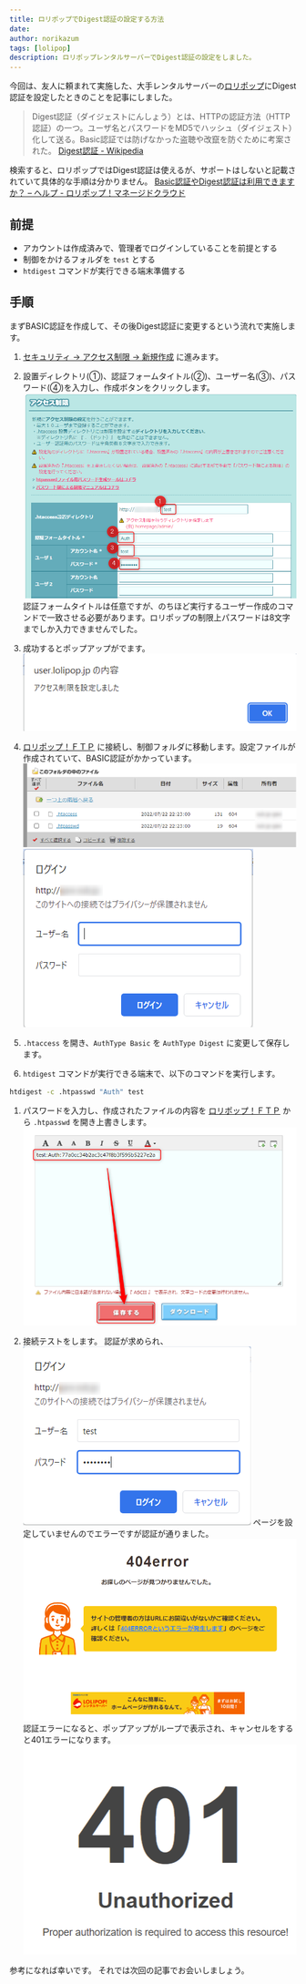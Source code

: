 ```yaml
---
title: ロリポップでDigest認証の設定する方法
date: 
author: norikazum
tags: [lolipop]
description: ロリポップレンタルサーバーでDigest認証の設定をしました。
---
```


今回は、友人に頼まれて実施した、大手レンタルサーバーの[ロリポップ](https://lolipop.jp/)にDigest認証を設定したときのことを記事にしました。

> Digest認証（ダイジェストにんしょう）とは、HTTPの認証方法（HTTP認証）の一つ。ユーザ名とパスワードをMD5でハッシュ（ダイジェスト）化して送る。Basic認証では防げなかった盗聴や改竄を防ぐために考案された。
[Digest認証 - Wikipedia](https://ja.wikipedia.org/wiki/Digest%E8%AA%8D%E8%A8%BC)

検索すると、ロリポップではDigest認証は使えるが、サポートはしないと記載されていて具体的な手順は分かりません。
[Basic認証やDigest認証は利用できますか？ – ヘルプ - ロリポップ！マネージドクラウド](https://support.mc.lolipop.jp/hc/ja/articles/360053343374-Basic%E8%AA%8D%E8%A8%BC%E3%82%84Digest%E8%AA%8D%E8%A8%BC%E3%81%AF%E5%88%A9%E7%94%A8%E3%81%A7%E3%81%8D%E3%81%BE%E3%81%99%E3%81%8B-)

## 前提
- アカウントは作成済みで、管理者でログインしていることを前提とする
- 制御をかけるフォルダを `test` とする
- `htdigest` コマンドが実行できる端末準備する

## 手順

まずBASIC認証を作成して、その後Digest認証に変更するという流れで実施します。

1. [セキュリティ -> アクセス制限 -> 新規作成](https://user.lolipop.jp/?mode=htaccess&state=htacre) に進みます。 

1. 設置ディレクトリ(①)、認証フォームタイトル(②)、ユーザー名(③)、パスワード(④)を入力し、作成ボタンをクリックします。
![](images/2022-07-22_22h19_41.png)
認証フォームタイトルは任意ですが、のちほど実行するユーザー作成のコマンドで一致させる必要があります。ロリポップの制限上パスワードは8文字までしか入力できませんでした。

1. 成功するとポップアップがでます。
![](images/2022-07-22_22h23_39.png)

1. [ロリポップ！ＦＴＰ](https://lolipopftp.lolipop.jp/dir/list/) に接続し、制御フォルダに移動します。設定ファイルが作成されていて、BASIC認証がかかっています。
![](images/2022-07-22_22h25_24.png)
![](images/2022-07-22_22h26_44.png)

1. `.htaccess` を開き、`AuthType Basic` を `AuthType Digest` に変更して保存します。

1. `htdigest` コマンドが実行できる端末で、以下のコマンドを実行します。
```bash
htdigest -c .htpasswd "Auth" test
```

1. パスワードを入力し、作成されたファイルの内容を [ロリポップ！ＦＴＰ](https://lolipopftp.lolipop.jp/dir/list/) から `.htpasswd` を開き上書きします。
![](images/2022-07-22_22h31_54.png)

1. 接続テストをします。
認証が求められ、
![](images/2022-07-22_22h32_49.png)
ページを設定していませんのでエラーですが認証が通りました。
![](images/2022-07-22_22h34_00.png)
認証エラーになると、ポップアップがループで表示され、キャンセルをすると401エラーになります。
![](images/2022-07-22_22h36_24.png)

参考になれば幸いです。
それでは次回の記事でお会いしましょう。
